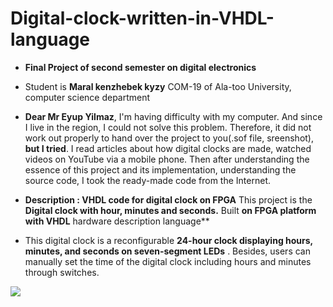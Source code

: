 # Digital-clock-written-in-VHDL-language
- **Final Project of second semester on digital electronics**

- Student is **Maral kenzhebek kyzy** COM-19 of Ala-too University, computer science department

- **Dear Mr Eyup Yilmaz**, I'm having difficulty with my computer. And since I live in the region, I could not solve this problem. Therefore, it did not work out properly to hand over the project to you(.sof file, sreenshot), **but I tried**. I read articles about how digital clocks are made, watched videos on YouTube via a mobile phone. Then after understanding the essence of this project and its implementation, understanding the source code, I took the ready-made code from the Internet.

- **Description :  VHDL code for digital clock on FPGA**
This project is the **Digital clock with hour, minutes and seconds.** Built **on FPGA platform with VHDL** hardware description language**

- This digital clock is a reconfigurable **24-hour clock displaying hours, minutes, and seconds on seven-segment LEDs** . Besides, users can manually set the time of the digital clock including hours and minutes through switches. 

![](https://imgur.com/up7bVYu.jpg)
